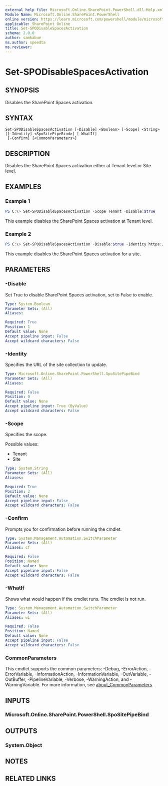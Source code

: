 ```yaml
---
external help file: Microsoft.Online.SharePoint.PowerShell.dll-Help.xml
Module Name: Microsoft.Online.SharePoint.PowerShell
online version: https://learn.microsoft.com/powershell/module/microsoft.online.sharepoint.powershell/set-spodisablespacesactivation
applicable: SharePoint Online
title: Set-SPODisableSpacesActivation
schema: 2.0.0
author: samkabue
ms.author: speedta
ms.reviewer:
---
```


# Set-SPODisableSpacesActivation

## SYNOPSIS
Disables the SharePoint Spaces activation.

## SYNTAX

```
Set-SPODisableSpacesActivation [-Disable] <Boolean> [-Scope] <String> [[-Identity] <SpoSitePipeBind>] [-WhatIf]
 [-Confirm] [<CommonParameters>]
```

## DESCRIPTION
Disables the SharePoint Spaces activation either at Tenant level or Site level.

## EXAMPLES

### Example 1
```powershell
PS C:\> Set-SPODisableSpacesActivation -Scope Tenant -Disable:$true
```

This example disables the SharePoint Spaces activation at Tenant level.

### Example 2
```powershell
PS C:\> Set-SPODisableSpacesActivation -Disable:$true -Identity https://contoso.sharepoint.com/sites/Marketing -Scope Site
```

This example disables the SharePoint Spaces activation for a site.

## PARAMETERS

### -Disable
Set True to disable SharePoint Spaces activation, set to False to enable.

```yaml
Type: System.Boolean
Parameter Sets: (All)
Aliases:

Required: True
Position: 1
Default value: None
Accept pipeline input: False
Accept wildcard characters: False
```

### -Identity
Specifies the URL of the site collection to update.

```yaml
Type: Microsoft.Online.SharePoint.PowerShell.SpoSitePipeBind
Parameter Sets: (All)
Aliases:

Required: False
Position: 0
Default value: None
Accept pipeline input: True (ByValue)
Accept wildcard characters: False
```

### -Scope
Specifies the scope.

Possible values:
- Tenant
- Site

```yaml
Type: System.String
Parameter Sets: (All)
Aliases:

Required: True
Position: 2
Default value: None
Accept pipeline input: False
Accept wildcard characters: False
```

### -Confirm
Prompts you for confirmation before running the cmdlet.

```yaml
Type: System.Management.Automation.SwitchParameter
Parameter Sets: (All)
Aliases: cf

Required: False
Position: Named
Default value: None
Accept pipeline input: False
Accept wildcard characters: False
```

### -WhatIf
Shows what would happen if the cmdlet runs.
The cmdlet is not run.

```yaml
Type: System.Management.Automation.SwitchParameter
Parameter Sets: (All)
Aliases: wi

Required: False
Position: Named
Default value: None
Accept pipeline input: False
Accept wildcard characters: False
```

### CommonParameters
This cmdlet supports the common parameters: -Debug, -ErrorAction, -ErrorVariable, -InformationAction, -InformationVariable, -OutVariable, -OutBuffer, -PipelineVariable, -Verbose, -WarningAction, and -WarningVariable. For more information, see [about_CommonParameters](https://go.microsoft.com/fwlink/?LinkID=113216).

## INPUTS

### Microsoft.Online.SharePoint.PowerShell.SpoSitePipeBind

## OUTPUTS

### System.Object

## NOTES

## RELATED LINKS
